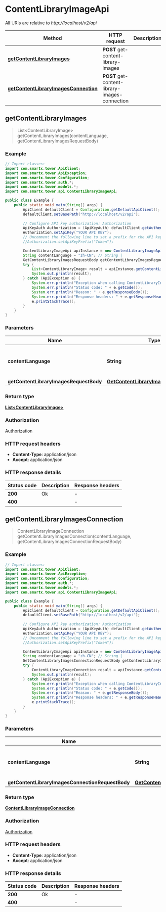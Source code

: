 # ContentLibraryImageApi

All URIs are relative to *http://localhost/v2/api*

Method | HTTP request | Description
------------- | ------------- | -------------
[**getContentLibraryImages**](ContentLibraryImageApi.md#getContentLibraryImages) | **POST** get-content-library-images | 
[**getContentLibraryImagesConnection**](ContentLibraryImageApi.md#getContentLibraryImagesConnection) | **POST** get-content-library-images-connection | 



## getContentLibraryImages

> List&lt;ContentLibraryImage&gt; getContentLibraryImages(contentLanguage, getContentLibraryImagesRequestBody)



### Example

```java
// Import classes:
import com.smartx.tower.ApiClient;
import com.smartx.tower.ApiException;
import com.smartx.tower.Configuration;
import com.smartx.tower.auth.*;
import com.smartx.tower.models.*;
import com.smartx.tower.api.ContentLibraryImageApi;

public class Example {
    public static void main(String[] args) {
        ApiClient defaultClient = Configuration.getDefaultApiClient();
        defaultClient.setBasePath("http://localhost/v2/api");
        
        // Configure API key authorization: Authorization
        ApiKeyAuth Authorization = (ApiKeyAuth) defaultClient.getAuthentication("Authorization");
        Authorization.setApiKey("YOUR API KEY");
        // Uncomment the following line to set a prefix for the API key, e.g. "Token" (defaults to null)
        //Authorization.setApiKeyPrefix("Token");

        ContentLibraryImageApi apiInstance = new ContentLibraryImageApi(defaultClient);
        String contentLanguage = "zh-CN"; // String | 
        GetContentLibraryImagesRequestBody getContentLibraryImagesRequestBody = new GetContentLibraryImagesRequestBody(); // GetContentLibraryImagesRequestBody | 
        try {
            List<ContentLibraryImage> result = apiInstance.getContentLibraryImages(contentLanguage, getContentLibraryImagesRequestBody);
            System.out.println(result);
        } catch (ApiException e) {
            System.err.println("Exception when calling ContentLibraryImageApi#getContentLibraryImages");
            System.err.println("Status code: " + e.getCode());
            System.err.println("Reason: " + e.getResponseBody());
            System.err.println("Response headers: " + e.getResponseHeaders());
            e.printStackTrace();
        }
    }
}
```

### Parameters


Name | Type | Description  | Notes
------------- | ------------- | ------------- | -------------
 **contentLanguage** | **String**|  | [enum: zh-CN, en-US]
 **getContentLibraryImagesRequestBody** | [**GetContentLibraryImagesRequestBody**](GetContentLibraryImagesRequestBody.md)|  |

### Return type

[**List&lt;ContentLibraryImage&gt;**](ContentLibraryImage.md)

### Authorization

[Authorization](../README.md#Authorization)

### HTTP request headers

- **Content-Type**: application/json
- **Accept**: application/json


### HTTP response details
| Status code | Description | Response headers |
|-------------|-------------|------------------|
| **200** | Ok |  -  |
| **400** |  |  -  |


## getContentLibraryImagesConnection

> ContentLibraryImageConnection getContentLibraryImagesConnection(contentLanguage, getContentLibraryImagesConnectionRequestBody)



### Example

```java
// Import classes:
import com.smartx.tower.ApiClient;
import com.smartx.tower.ApiException;
import com.smartx.tower.Configuration;
import com.smartx.tower.auth.*;
import com.smartx.tower.models.*;
import com.smartx.tower.api.ContentLibraryImageApi;

public class Example {
    public static void main(String[] args) {
        ApiClient defaultClient = Configuration.getDefaultApiClient();
        defaultClient.setBasePath("http://localhost/v2/api");
        
        // Configure API key authorization: Authorization
        ApiKeyAuth Authorization = (ApiKeyAuth) defaultClient.getAuthentication("Authorization");
        Authorization.setApiKey("YOUR API KEY");
        // Uncomment the following line to set a prefix for the API key, e.g. "Token" (defaults to null)
        //Authorization.setApiKeyPrefix("Token");

        ContentLibraryImageApi apiInstance = new ContentLibraryImageApi(defaultClient);
        String contentLanguage = "zh-CN"; // String | 
        GetContentLibraryImagesConnectionRequestBody getContentLibraryImagesConnectionRequestBody = new GetContentLibraryImagesConnectionRequestBody(); // GetContentLibraryImagesConnectionRequestBody | 
        try {
            ContentLibraryImageConnection result = apiInstance.getContentLibraryImagesConnection(contentLanguage, getContentLibraryImagesConnectionRequestBody);
            System.out.println(result);
        } catch (ApiException e) {
            System.err.println("Exception when calling ContentLibraryImageApi#getContentLibraryImagesConnection");
            System.err.println("Status code: " + e.getCode());
            System.err.println("Reason: " + e.getResponseBody());
            System.err.println("Response headers: " + e.getResponseHeaders());
            e.printStackTrace();
        }
    }
}
```

### Parameters


Name | Type | Description  | Notes
------------- | ------------- | ------------- | -------------
 **contentLanguage** | **String**|  | [enum: zh-CN, en-US]
 **getContentLibraryImagesConnectionRequestBody** | [**GetContentLibraryImagesConnectionRequestBody**](GetContentLibraryImagesConnectionRequestBody.md)|  |

### Return type

[**ContentLibraryImageConnection**](ContentLibraryImageConnection.md)

### Authorization

[Authorization](../README.md#Authorization)

### HTTP request headers

- **Content-Type**: application/json
- **Accept**: application/json


### HTTP response details
| Status code | Description | Response headers |
|-------------|-------------|------------------|
| **200** | Ok |  -  |
| **400** |  |  -  |

